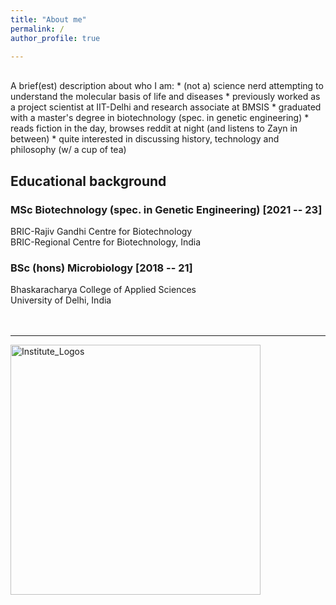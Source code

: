 ```yaml
---
title: "About me"
permalink: /
author_profile: true

---
```

<br>
A brief(est) description about who I am:
* (not a) science nerd attempting to understand the molecular basis of life and diseases
* previously worked as a project scientist at IIT-Delhi and research associate at BMSIS
* graduated with a master's degree in biotechnology (spec. in genetic engineering)
* reads fiction in the day, browses reddit at night (and listens to Zayn in between)
* quite interested in discussing history, technology and philosophy (w/ a cup of tea)

## Educational background
### MSc Biotechnology (spec. in Genetic Engineering) [2021 -- 23]
BRIC-Rajiv Gandhi Centre for Biotechnology <br>
BRIC-Regional Centre for Biotechnology, India
### BSc (hons) Microbiology [2018 -- 21]
Bhaskaracharya College of Applied Sciences <br>
University of Delhi, India <br> <br> <br>

<hr>
<img style="width:400px;" src="/images/logos.png" alt="Institute_Logos" class="inline"/>

